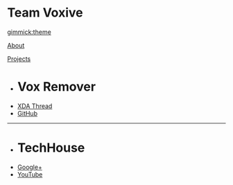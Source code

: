 <!--
  -- Name of your wiki
  -- Do NOT remove the leading `#` character.
  -->

# Team Voxive


<!--
  -- Default theme
  -- (Read: http://dynalon.github.io/mdwiki/#!customizing.md#Theme_chooser)
  -->

[gimmick:theme](journal)


<!--
  -- Navigation
  -- (Read: http://dynalon.github.io/mdwiki/#!quickstart.md#Adding_a_navigation)
  -->

[About](pages/about.md)

[Projects]()

  * # Vox Remover
  * [XDA Thread][1]
  * [GitHub][2]
  - - - -
  * # TechHouse
  * [Google+][3]
  * [YouTube][4]

[1]: http://forum.xda-developers.com/android/apps-games/tool-vox-remover-t2870264
[2]: https://github.com/TeamVoxive/vox_remover
[3]: https://plus.google.com/116782453922961382111
[4]: https://www.youtube.com/channel/UCQ1ZMKS4fnIWqXS5ao9TaYA

<!--
  -- Change the Language
  -- Could be useful when there's more than one language wiki.
  -->

<!--
[Change the Language]()

  * [English (United States)](/en_US/)
  * [English (United Kingdom)](/en_GB/)
  * [Italian](/it/)
-->

<!--
  -- Let the user choose a theme
  -- (Read: http://dynalon.github.io/mdwiki/#!quickstart.md#Adding_a_navigation)
  -->

<!--
[gimmick:themechooser](Choose theme)
-->
